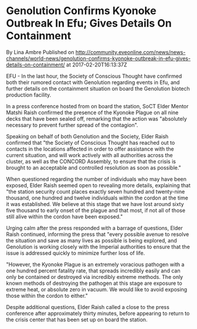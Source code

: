 # Genolution Confirms Kyonoke Outbreak In Efu; Gives Details On Containment
By Lina Ambre
Published on http://community.eveonline.com/news/news-channels/world-news/genolution-confirms-kyonoke-outbreak-in-efu-gives-details-on-containment/ at 2017-02-20T16:13:37Z

EFU - In the last hour, the Society of Conscious Thought have confirmed both their rumored contact with Genolution regarding events in Efu, and further details on the containment situation on board the Genolution biotech production facility.

In a press conference hosted from on board the station, SoCT Elder Mentor Matshi Raish confirmed the presence of the Kyonoke Plague on all nine decks that have been sealed off, remarking that the action was "absolutely necessary to prevent further spread of the contagion".

Speaking on behalf of both Genolution and the Society, Elder Raish confirmed that "the Society of Conscious Thought has reached out to contacts in the locations affected in order to offer assistance with the current situation, and will work actively with all authorities across the cluster, as well as the CONCORD Assembly, to ensure that the crisis is brought to an acceptable and controlled resolution as soon as possible."

When questioned regarding the number of individuals who may have been exposed, Elder Raish seemed open to revealing more details, explaining that "the station security count places exactly seven hundred and twenty-nine thousand, one hundred and twelve individuals within the cordon at the time it was established. We believe at this stage that we have lost around sixty five thousand to early onset of the plague and that most, if not all of those still alive within the cordon have been exposed."

Urging calm after the press responded with a barrage of questions, Elder Raish continued, informing the press that "every possible avenue to resolve the situation and save as many lives as possible is being explored, and Genolution is working closely with the Imperial authorities to ensure that the issue is addressed quickly to minimize further loss of life.

"However, the Kyonoke Plague is an extremely voracious pathogen with a one hundred percent fatality rate, that spreads incredibly easily and can only be contained or destroyed via incredibly extreme methods. The only known methods of destroying the pathogen at this stage are exposure to extreme heat, or absolute zero in vacuum. We would like to avoid exposing those within the cordon to either."&nbsp;

Despite additional questions, Elder Raish called a close to the press conference after approximately thirty minutes, before appearing to return to the crisis center that has been set up on board the station.

